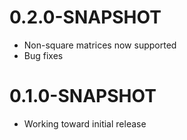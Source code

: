 # 0.2.0-SNAPSHOT
 - Non-square matrices now supported
 - Bug fixes
# 0.1.0-SNAPSHOT
 - Working toward initial release
